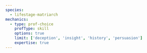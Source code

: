```yaml
---
species:
  - lifestage-matriarch
mechanics:
  - type: prof-choice
    profType: skill
    options: true
    limit: ['deception', 'insight', 'history', 'persuasion']
    expertise: true
---
```

